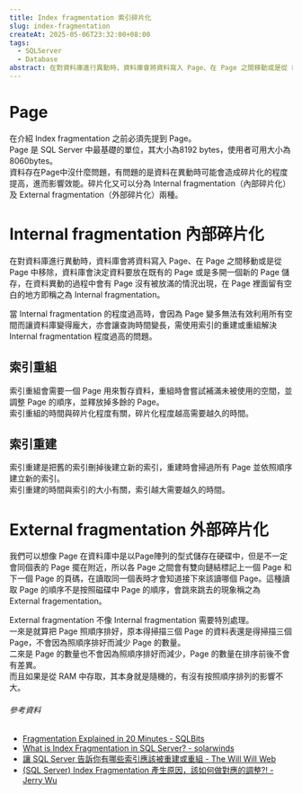 ```yaml
---
title: Index fragmentation 索引碎片化
slug: index-fragmentation
createAt: 2025-05-06T23:32:00+08:00
tags:
  - SQLServer
  - Database
abstract: 在對資料庫進行異動時，資料庫會將資料寫入 Page、在 Page 之間移動或是從 Page 中移除，資料庫會決定資料要放在既有的 Page 或是多開一個新的 Page 儲存，在資料異動的過程中會有 Page 沒有被放滿的情況出現，在 Page 裡面留有空白的地方即稱之為 Internal fragmentation。
---
```


# Page
在介紹 Index fragmentation 之前必須先提到 Page。  
Page 是 SQL Server 中最基礎的單位，其大小為8192 bytes，使用者可用大小為8060bytes。  
資料存在Page中沒什麼問題，有問題的是資料在異動時可能會造成碎片化的程度提高，進而影響效能。碎片化又可以分為 Internal fragmentation（內部碎片化）及 External fragmentation（外部碎片化）兩種。

# Internal fragmentation 內部碎片化
在對資料庫進行異動時，資料庫會將資料寫入 Page、在 Page 之間移動或是從 Page 中移除，資料庫會決定資料要放在既有的 Page 或是多開一個新的 Page 儲存，在資料異動的過程中會有 Page 沒有被放滿的情況出現，在 Page 裡面留有空白的地方即稱之為 Internal fragmentation。

當 Internal fragmentation 的程度過高時，會因為 Page 變多無法有效利用所有空間而讓資料庫變得龐大，亦會讓查詢時間變長，需使用索引的重建或重組解決 Internal fragmentation 程度過高的問題。

## 索引重組
索引重組會需要一個 Page 用來暫存資料，重組時會嘗試補滿未被使用的空間，並調整 Page 的順序，並釋放掉多餘的 Page。  
索引重組的時間與碎片化程度有關，碎片化程度越高需要越久的時間。

## 索引重建
索引重建是把舊的索引刪掉後建立新的索引，重建時會掃過所有 Page 並依照順序建立新的索引。  
索引重建的時間與索引的大小有關，索引越大需要越久的時間。

# External fragmentation 外部碎片化
我們可以想像 Page 在資料庫中是以Page陣列的型式儲存在硬碟中，但是不一定會同個表的 Page 擺在附近，所以各 Page 之間會有雙向鏈結標記上一個 Page 和下一個 Page 的頁碼，在讀取同一個表時才會知道接下來該讀哪個 Page。這種讀取 Page 的順序不是按照磁碟中 Page 的順序，會跳來跳去的現象稱之為 External fragementation。

External fragmentation 不像 Internal fragmentation 需要特別處理。  
一來是就算把 Page 照順序排好，原本得掃描三個 Page 的資料表還是得掃描三個 Page，不會因為照順序排好而減少 Page 的數量。  
二來是 Page 的數量也不會因為照順序排好而減少，Page 的數量在排序前後不會有差異。  
而且如果是從 RAM 中存取，其本身就是隨機的，有沒有按照順序排列的影響不大。

###### 參考資料
- [Fragmentation Explained in 20 Minutes - SQLBits](https://youtu.be/Oj9Vx6FjoIc?si=rdaTwZN7kdHAuKC6)
- [What is Index Fragmentation in SQL Server? - solarwinds](https://www.solarwinds.com/resources/it-glossary/index-fragmentation)
- [讓 SQL Server 告訴你有哪些索引應該被重建或重組 - The Will Will Web](https://blog.miniasp.com/post/2009/01/18/Let-SQL-Server-Tell-You-Which-Indexes-to-Rebuild-or-Reorganize)
- [(SQL Server) Index Fragmentation 產生原因，該如何做對應的調整?! - Jerry Wu](https://jerrywu-3165.medium.com/sql-server-index-fragmentation-%E7%94%A2%E7%94%9F%E5%8E%9F%E5%9B%A0-%E8%A9%B2%E5%A6%82%E4%BD%95%E5%81%9A%E5%B0%8D%E6%87%89%E7%9A%84%E8%AA%BF%E6%95%B4-f26e01e7c86c)